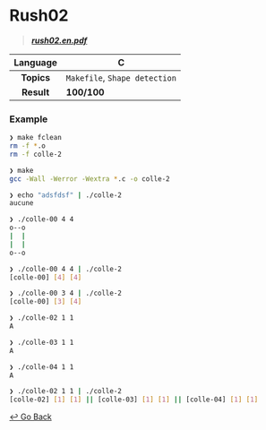 # Rush02

> **[*rush02.en.pdf*](https://github.com/lisy0123/42/blob/master/Piscine/PDF/rush02.en.pdf)**

| **Language** | C                             |
| :----------: | ----------------------------- |
|  **Topics**  | `Makefile`, `Shape detection` |
|  **Result**  | **100/100**                   |

### Example

```bash
❯ make fclean
rm -f *.o
rm -f colle-2

❯ make
gcc -Wall -Werror -Wextra *.c -o colle-2

❯ echo "adsfdsf" | ./colle-2
aucune

❯ ./colle-00 4 4
o--o
|  |
|  |
o--o

❯ ./colle-00 4 4 | ./colle-2
[colle-00] [4] [4]

❯ ./colle-00 3 4 | ./colle-2
[colle-00] [3] [4]

❯ ./colle-02 1 1
A

❯ ./colle-03 1 1
A

❯ ./colle-04 1 1
A

❯ ./colle-02 1 1 | ./colle-2
[colle-02] [1] [1] || [colle-03] [1] [1] || [colle-04] [1] [1]
```



[↩️ Go Back](https://github.com/lisy0123/42/tree/master/Piscine)

